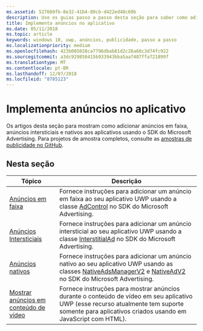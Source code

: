 ```yaml
---
ms.assetid: 527660fb-8e32-41b4-89cb-d422ed48c69b
description: Use os guias passo a passo desta seção para saber como adicionar anúncios em faixa, anúncios intersticiais e nativos usando o SDK do Microsoft Advertising.
title: Implementa anúncios no aplicativo
ms.date: 05/11/2018
ms.topic: article
keywords: windows 10, uwp, anúncios, publicidade, passo a passo
ms.localizationpriority: medium
ms.openlocfilehash: 423b005028ca7796dbab81d2c26a68c3d74fc922
ms.sourcegitcommit: a3dc929858415b933943bba5aa7487ffa721899f
ms.translationtype: MT
ms.contentlocale: pt-BR
ms.lasthandoff: 12/07/2018
ms.locfileid: "8785123"
---
```

# <a name="implement-ads-in-your-app"></a>Implementa anúncios no aplicativo

Os artigos desta seção para mostram como adicionar anúncios em faixa, anúncios intersticiais e nativos aos aplicativos usando o SDK do Microsoft Advertising. Para projetos de amostra completos, consulte as [amostras de publicidade no GitHub](http://aka.ms/githubads).

## <a name="in-this-section"></a>Nesta seção

|  Tópico    | Descrição |               
|----------|-------|
| [Anúncios em faixa](banner-ads.md)     | Fornece instruções para adicionar um anúncio em faixa ao seu aplicativo UWP usando a classe [AdControl](https://docs.microsoft.com/uwp/api/microsoft.advertising.winrt.ui.adcontrol) no SDK do Microsoft Advertising.        |
| [Anúncios Intersticiais](interstitial-ads.md)    | Fornece instruções para adicionar um anúncio intersticial ao seu aplicativo UWP usando a classe [InterstitialAd](https://docs.microsoft.com/uwp/api/microsoft.advertising.winrt.ui.interstitialad) no SDK do Microsoft Advertising.       |
| [Anúncios nativos](native-ads.md)       | Fornece instruções para adicionar um anúncio nativo ao seu aplicativo UWP usando as classes [NativeAdsManagerV2](https://docs.microsoft.com/uwp/api/microsoft.advertising.winrt.ui.nativeadsmanagerv2) e [NativeAdV2](https://docs.microsoft.com/uwp/api/microsoft.advertising.winrt.ui.nativeadv2) no SDK do Microsoft Advertising.  |
| [Mostrar anúncios em conteúdo de vídeo](add-advertisements-to-video-content.md)     |  Fornece instruções para mostrar anúncios durante o conteúdo de vídeo em seu aplicativo UWP (esse recurso atualmente tem suporte somente para aplicativos criados usando em JavaScript com HTML). |



 

 
